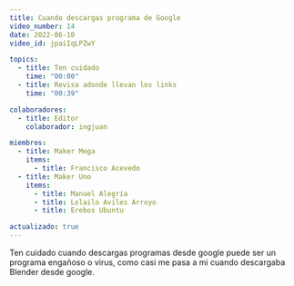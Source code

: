 ```yaml
---
title: Cuando descargas programa de Google
video_number: 14
date: 2022-06-10
video_id: jpaiIqLPZwY

topics:
  - title: Ten cuidado
    time: "00:00"
  - title: Revisa adonde llevan los links
    time: "00:39"

colaboradores:
  - title: Editor
    colaborador: ingjuan

miembros:
  - title: Maker Mega
    items:
      - title: Francisco Acevedo
  - title: Maker Uno
    items:
      - title: Manuel Alegría
      - title: Lolailo Aviles Arroyo
      - title: Erebos Ubuntu

actualizado: true
---
```


Ten cuidado cuando descargas programas desde google puede ser un programa engañoso o virus, como casi me pasa a mi cuando descargaba Blender desde google.
